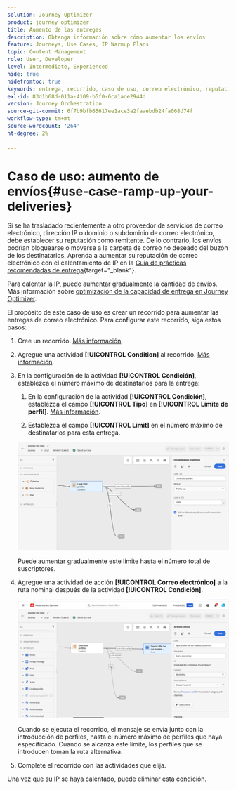 ```yaml
---
solution: Journey Optimizer
product: journey optimizer
title: Aumento de las entregas
description: Obtenga información sobre cómo aumentar los envíos
feature: Journeys, Use Cases, IP Warmup Plans
topic: Content Management
role: User, Developer
level: Intermediate, Experienced
hide: true
hidefromtoc: true
keywords: entrega, recorrido, caso de uso, correo electrónico, reputación
exl-id: 83d1b68d-011a-4109-b5f0-6ca1ade2944d
version: Journey Orchestration
source-git-commit: 6f7b9bfb65617ee1ace3a2faaebdb24fa068d74f
workflow-type: tm+mt
source-wordcount: '264'
ht-degree: 2%

---
```


# Caso de uso: aumento de envíos{#use-case-ramp-up-your-deliveries}

Si se ha trasladado recientemente a otro proveedor de servicios de correo electrónico, dirección IP o dominio o subdominio de correo electrónico, debe establecer su reputación como remitente. De lo contrario, los envíos podrían bloquearse o moverse a la carpeta de correo no deseado del buzón de los destinatarios. Aprenda a aumentar su reputación de correo electrónico con el calentamiento de IP en la [Guía de prácticas recomendadas de entrega](https://experienceleague.adobe.com/docs/deliverability-learn/deliverability-best-practice-guide/additional-resources/generic-resources/increase-reputation-with-ip-warming.html?lang=es){target="_blank"}.

Para calentar la IP, puede aumentar gradualmente la cantidad de envíos. Más información sobre [optimización de la capacidad de entrega en Journey Optimizer](../reports/deliverability.md).

El propósito de este caso de uso es crear un recorrido para aumentar las entregas de correo electrónico. Para configurar este recorrido, siga estos pasos:

1. Cree un recorrido. [Más información](journey-gs.md).

1. Agregue una actividad **[!UICONTROL Condition]** al recorrido. [Más información](condition-activity.md).

1. En la configuración de la actividad **[!UICONTROL Condición]**, establezca el número máximo de destinatarios para la entrega:

   1. En la configuración de la actividad **[!UICONTROL Condición]**, establezca el campo **[!UICONTROL Tipo]** en **[!UICONTROL Límite de perfil]**. [Más información](condition-activity.md#profile_cap).

   1. Establezca el campo **[!UICONTROL Limit]** en el número máximo de destinatarios para esta entrega.

   ![](assets/profile-cap-condition.png)

   Puede aumentar gradualmente este límite hasta el número total de suscriptores.

1. Agregue una actividad de acción **[!UICONTROL Correo electrónico]** a la ruta nominal después de la actividad **[!UICONTROL Condición]**.

   ![](assets/ramp-up-deliveries-message.png)

   Cuando se ejecuta el recorrido, el mensaje se envía junto con la introducción de perfiles, hasta el número máximo de perfiles que haya especificado. Cuando se alcanza este límite, los perfiles que se introducen toman la ruta alternativa.

1. Complete el recorrido con las actividades que elija.

Una vez que su IP se haya calentado, puede eliminar esta condición.
